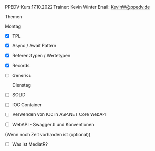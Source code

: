 PPEDV-Kurs:17.10.2022
Trainer: Kevin Winter
Email: KevinW@ppedv.de

Themen

Montag 
- [x] TPL
- [x] Async / Await Pattern
- [x] Referenztypen / Wertetypen
- [x] Records
- [ ] Generics
  
  Dienstag
- [ ] SOLID
- [ ] IOC Container
- [ ] Verwenden von IOC in ASP.NET Core WebAPI
- [ ] WebAPI - SwaggerUI und Konventionen

(Wenn noch Zeit vorhanden ist (optional))
- [ ] Was ist MediatR? 




















